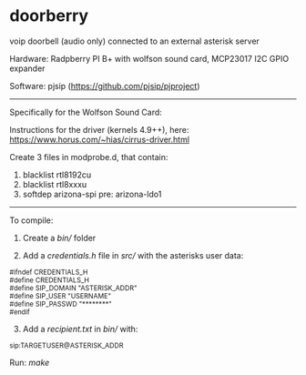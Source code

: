 # doorberry
voip doorbell (audio only) connected to an external asterisk server

Hardware: Radpberry PI B+ with wolfson sound card, 
	  MCP23017 I2C GPIO expander

Software: pjsip (https://github.com/pjsip/pjproject)

------------------------------------------------------------------
Specifically for the Wolfson Sound Card:

Instructions for the driver (kernels 4.9++), here:
https://www.horus.com/~hias/cirrus-driver.html

Create 3 files in modprobe.d, that contain:
1) blacklist rtl8192cu
2) blacklist rtl8xxxu
3) softdep arizona-spi pre: arizona-ldo1
------------------------------------------------------------------

To compile:
1) Create a <i>bin/</i> folder

2) Add a <i>credentials.h</i> file in <i>src/</i> with the asterisks user data:

<small>
#ifndef CREDENTIALS_H<br/>
#define CREDENTIALS_H<br/>
#define SIP_DOMAIN	"ASTERISK_ADDR"<br/>
#define SIP_USER	"USERNAME"<br/>
#define SIP_PASSWD	"********"<br/>
#endif<br/>
</small>


3) Add a <i>recipient.txt</i> in <i>bin/</i> with:
<small>
sip:TARGETUSER@ASTERISK_ADDR
</small>


Run: <i>make</i>
